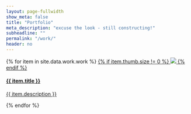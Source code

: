 ```yaml
---
layout: page-fullwidth
show_meta: false
title: "Portfolio"
meta_description: "excuse the look - still constructing!"
subheadline: ""
permalink: "/work/"
header: no
---
```


 <!-- this pulls in projects from _data/work.json -->
<div class="grid">
  <!-- width of .grid-sizer used for columnWidth -->
  <div class="grid-sizer"></div>
  <div class="grid-item"></div>
  <div class="grid-item grid-item--width2"></div>
   {% for item in site.data.work.work %}
       <a href="{{ site.url }}{{ site.baseurl }}/work/{{item.title | slugify}}.html">
{% if item.thumb.size != 0  %}      
<img class="item-img" src="{{ site.url }}{{ site.baseurl }}/images/{{item.thumb}}">
{% endif %}
           <div class="item-meta">
           <h4 class="item-title">{{ item.title }}</h4>
           <p class="item-description">{{ item.description }}</p>
           </div>
       </a> 
   {% endfor %}
   
 </div>

